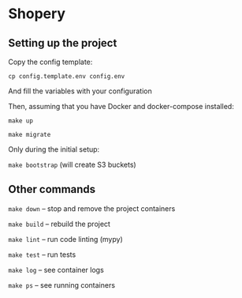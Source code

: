 # Shopery

## Setting up the project

Copy the config template:

``cp config.template.env config.env``

And fill the variables with your configuration

Then, assuming that you have Docker and docker-compose installed:

``make up``

``make migrate``

Only during the initial setup:

``make bootstrap`` (will create S3 buckets)

## Other commands

``make down`` – stop and remove the project containers

``make build`` – rebuild the project

``make lint`` – run code linting (mypy)

``make test`` – run tests

``make log`` – see container logs

``make ps`` – see running containers
